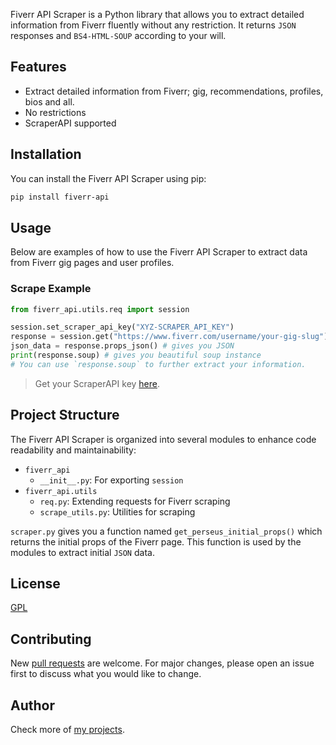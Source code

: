 Fiverr API Scraper is a Python library that allows you to extract detailed information from Fiverr fluently without
any restriction. It returns `JSON` responses and `BS4-HTML-SOUP` according to your will.

## Features

- Extract detailed information from Fiverr; gig, recommendations, profiles, bios and all.
- No restrictions
- ScraperAPI supported

## Installation

You can install the Fiverr API Scraper using pip:

```bash
pip install fiverr-api
```

## Usage

Below are examples of how to use the Fiverr API Scraper to extract data from Fiverr gig pages and user profiles.

### Scrape Example

```python
from fiverr_api.utils.req import session

session.set_scraper_api_key("XYZ-SCRAPER_API_KEY")
response = session.get("https://www.fiverr.com/username/your-gig-slug") # your fiverr url should be here
json_data = response.props_json() # gives you JSON
print(response.soup) # gives you beautiful soup instance
# You can use `response.soup` to further extract your information. 
```
> Get your ScraperAPI key [here](https://www.scraperapi.com/?fp_ref=enable-fiverr-api).

## Project Structure

The Fiverr API Scraper is organized into several modules to enhance code readability and maintainability:

- `fiverr_api`
  - `__init__.py`: For exporting `session`
- `fiverr_api.utils`
  - `req.py`: Extending requests for Fiverr scraping
  - `scrape_utils.py`: Utilities for scraping

`scraper.py` gives you a function named `get_perseus_initial_props()` which returns the initial props of
the Fiverr page. This function is used by the modules to extract initial `JSON` data.

## License

[GPL](https://choosealicense.com/licenses/gpl-3.0/)

## Contributing

New [pull requests](https://github.com/Bishwas-py/fiverr-scraping-api) are welcome.
For major changes, please open an issue first to discuss what you would like to change.

## Author

Check more of [my projects](https://bishwas.net/projects).